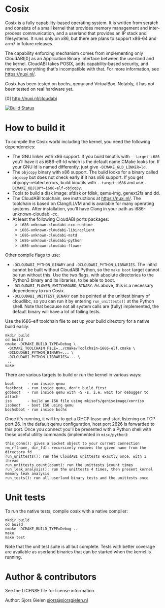 Cosix
=====

Cosix is a fully capability-based operating system. It is written from scratch
and consists of a small kernel that provides memory management and
inter-process communication, and a userland that provides an IP stack and
filesystems. It runs only on x86, but there are plans to support x86-64 and
arm7 in future releases.

The capability enforcing mechanism comes from implementing only CloudABI[0]
as an Application Binary Interface between the userland and the kernel.
CloudABI takes POSIX, adds capability-based security, and removes everything
that's incompatible with that. For more information, see https://nuxi.nl/.

Cosix has been tested on bochs, qemu and VirtualBox. Notably, it has not been
tested on real hardware yet.

[0] http://nuxi.nl/cloudabi

[![Build Status](https://travis-ci.org/sgielen/cosix.svg?branch=master)](https://travis-ci.org/sgielen/cosix)

How to build it
===============

To compile the Cosix world including the kernel, you need the following
dependencies:

- The GNU linker with x86 support. If you build binutils with `--target i686`
  you'll have it as i686-elf-ld which is the default name CMake looks for.
  If your GNU ld is named differently, just give `-DCMAKE_GLD_LINKER=ld`.
- The `objcopy` binary with x86 support. The build looks for a binary called
  `objcopy` but does not check early if it has x86 support. If you get
  objcopy-related errors, build binutils with `--target i686` and use
  `-DCMAKE_OBJCOPY=i686-elf-objcopy`.
- Tools to build a disk image: sfdisk or fdisk, qemu-img, genext2fs and dd.
- The CloudABI toolchain, see instructions at https://nuxi.nl/. The toolchain
  is based on Clang/LLVM and is available for many operating systems. After
  installation, you'll have Clang in your path as i686-unknown-cloudabi-cc.
- At least the following CloudABI ports packages:
  - `i686-unknown-cloudabi-cxx-runtime`
  - `i686-unknown-cloudabi-libircclient`
  - `i686-unknown-cloudabi-mstd`
  - `i686-unknown-cloudabi-python`
  - `i686-unknown-cloudabi-flower`

Other compile flags to use:

- `-DCLOUDABI_PYTHON_BINARY` and `-DCLOUDABI_PYTHON_LIBRARIES`. The initrd
  cannot be built without CloudABI Python, so the `make boot` target cannot
  be run without this. Use the two flags, with absolute directories to the
  Python3 binary and its libraries, to be able to boot.
- `-DCLOUDABI_FLOWER_SWITCHBOARD_BINARY`. As above, this is a necessary
  dependency to run Cosix.
- `-DCLOUDABI_UNITTEST_BINARY` can be pointed at the unittest binary of
  cloudlibc, so you can run it by entering `run_unittests()` at the Python
  shell. Note that because not all system calls are (fully) implemented, the
  default binary will have a lot of failing tests.

Use the i686-elf toolchain file to set up your build directory for a native
build easily:

    mkdir build
    cd build
    cmake -DCMAKE_BUILD_TYPE=Debug \
     -DCMAKE_TOOLCHAIN_FILE=../cmake/Toolchain-i686-elf.cmake \
     -DCLOUDABI_PYTHON_BINARY=... \
     -DCLOUDABI_PYTHON_LIBRARIES=... \
     ..
    make

There are various targets to build or run the kernel in various ways:

    boot      - run inside qemu
    fastboot  - run inside qemu, don't build first
    gdbboot   - run inside qemu with -S -s, i.e. wait for debugger to attach
    iso       - build an ISO file using mkisofs/genisoimage/xorriso
    isoboot   - boot ISO using qemu
    bochsboot - run inside bochs

Once it's running, it will try to get a DHCP lease and start listening on TCP
port 26. In the default qemu configuration, host port 2626 is forwarded to this
port. Once you connect you'll be presented with a Python shell with these
useful utility commands (implemented in `misc/python`):

    this_conn(): gives a Socket object to your current connection
    rm_rf(name, dir_fd): recursively removes the given name from the directory fd
    run_unittests(): run the CloudABI unittests exactly once, with 1 thread
    run_unittests_count(count): run the unittests $count times
    run_leak_analysis(): run the unittests 4 times, then present kernel memory leak analysis
    run_tests(): run all userland binary tests and the unittests once

Unit tests
==========

To run the native tests, compile cosix with a native compiler:

    mkdir build
    cd build
    cmake -DCMAKE_BUILD_TYPE=Debug ..
    make
    make test

Note that the unit test suite is all but complete. Tests with better coverage
are available as userland binaries that can be started when the kernel is
running.

Author & contributors
=====================

See the LICENSE file for license information.

Author: Sjors Gielen <sjors@sjorsgielen.nl>
